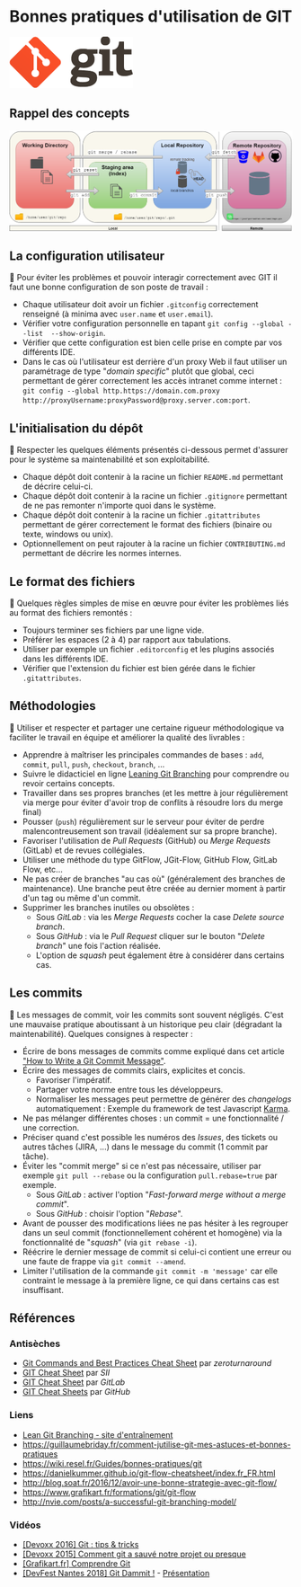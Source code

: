 # Bonnes pratiques d'utilisation de GIT

![logo](images/git_logo.png)

## Rappel des concepts

![concept](images/git_concepts_en.png)

## La configuration utilisateur

:pushpin: Pour éviter les problèmes et pouvoir interagir correctement avec GIT il faut une bonne configuration de son poste de travail :

* Chaque utilisateur doit avoir un fichier `.gitconfig` correctement renseigné (à minima avec `user.name` et `user.email`).
* Vérifier votre configuration personnelle en tapant `git config --global --list  --show-origin`.
* Vérifier que cette configuration est bien celle prise en compte par vos différents IDE.
* Dans le cas où l'utilisateur est derrière d'un proxy Web il faut utiliser un paramétrage de type "_domain specific_" plutôt que global, ceci permettant de gérer correctement les accès intranet comme internet : `git config --global http.https://domain.com.proxy http://proxyUsername:proxyPassword@proxy.server.com:port`.

## L'initialisation du dépôt

:pushpin: Respecter les quelques éléments présentés ci-dessous permet d'assurer pour le système sa maintenabilité et son exploitabilité.

* Chaque dépôt doit contenir à la racine un fichier `README.md` permettant de décrire celui-ci.
* Chaque dépôt doit contenir à la racine un fichier `.gitignore` permettant de ne pas remonter n'importe quoi dans le système.
* Chaque dépôt doit contenir à la racine un fichier `.gitattributes` permettant de gérer correctement le format des fichiers (binaire ou texte, windows ou unix).
* Optionnellement on peut rajouter à la racine un fichier `CONTRIBUTING.md` permettant de décrire les normes internes.

## Le format des fichiers

:pushpin: Quelques règles simples de mise en œuvre pour éviter les problèmes liés au format des fichiers remontés :

* Toujours terminer ses fichiers par une ligne vide.
* Préférer les espaces (2 à 4) par rapport aux tabulations.
* Utiliser par exemple un fichier `.editorconfig` et les plugins associés dans les différents IDE.
* Vérifier que l'extension du fichier est bien gérée dans le fichier `.gitattributes`.

## Méthodologies

:pushpin: Utiliser et respecter et partager une certaine rigueur méthodologique va faciliter le travail en équipe et améliorer la qualité des livrables :

* Apprendre à maîtriser les principales commandes de bases : `add`, `commit`, `pull`, `push`, `checkout`, `branch`, ...
* Suivre le didacticiel en ligne [Leaning Git Branching](https://learngitbranching.js.org/) pour comprendre ou revoir certains concepts.
* Travailler dans ses propres branches (et les mettre à jour régulièrement via merge pour éviter d'avoir trop de conflits à résoudre lors du merge final)
* Pousser (`push`) régulièrement sur le serveur pour éviter de perdre malencontreusement son travail (idéalement sur sa propre branche).
* Favoriser l'utilisation de _Pull Requests_ (GitHub) ou _Merge Requests_ (GitLab) et de revues collégiales.
* Utiliser une méthode du type GitFlow, JGit-Flow, GitHub Flow, GitLab Flow, etc...
* Ne pas créer de branches "au cas où" (généralement des branches de maintenance). Une branche peut être créée au dernier moment à partir d'un tag ou même d'un commit.
* Supprimer les branches inutiles ou obsolètes :
  * Sous _GitLab_ : via les _Merge Requests_ cocher la case _Delete source branch_.
  * Sous _GitHub_ : via le _Pull Request_ cliquer sur le bouton "_Delete branch_" une fois l'action réalisée.
  * L'option de _squash_ peut également être à considérer dans certains cas.

## Les commits

:pushpin: Les messages de commit, voir les commits sont souvent négligés. C'est une mauvaise pratique aboutissant à un historique peu clair (dégradant la maintenabilité). Quelques consignes à respecter :

* Écrire de bons messages de commits comme expliqué dans cet article ["How to Write a Git Commit Message"](https://chris.beams.io/posts/git-commit/).
* Écrire des messages de commits clairs, explicites et concis.
  * Favoriser l'impératif.
  * Partager votre norme entre tous les développeurs.
  * Normaliser les messages peut permettre de générer des _changelogs_ automatiquement : Exemple du framework de test Javascript [Karma](http://karma-runner.github.io/3.0/dev/git-commit-msg.html).
* Ne pas mélanger différentes choses : un commit = une fonctionnalité / une correction.
* Préciser quand c'est possible les numéros des _Issues_, des tickets ou autres tâches (JIRA, ...) dans le message du commit (1 commit par tâche).
* Éviter les "commit merge" si ce n'est pas nécessaire, utiliser par exemple `git pull --rebase` ou la configuration `pull.rebase=true` par exemple.
  * Sous _GitLab_ : activer l'option "_Fast-forward merge without a merge commit_".
  * Sous _GitHub_ : choisir l'option "_Rebase_".
* Avant de pousser des modifications liées ne pas hésiter à les regrouper dans un seul commit (fonctionnellement cohérent et homogène) via la fonctionnalité de "_squash_" (via `git rebase -i`).
* Réécrire le dernier message de commit si celui-ci contient une erreur ou une faute de frappe via `git commit --amend`.
* Limiter l'utilisation de la commande `git commit -m 'message'` car elle contraint le message à la première ligne, ce qui dans certains cas est insuffisant.

## Références

### Antisèches

* [Git Commands and Best Practices Cheat Sheet](https://zeroturnaround.com/rebellabs/git-commands-and-best-practices-cheat-sheet/) par _zeroturnaround_
* [GIT Cheat Sheet](https://groupe-sii.github.io/cheat-sheets/git/index.html) par _SII_
* [GIT Cheat Sheet](https://about.gitlab.com/images/press/git-cheat-sheet.pdf) par _GitLab_
* [GIT Cheat Sheets](https://github.github.com/training-kit/) par _GitHub_

### Liens

* [Lean Git Branching - site d'entraînement](https://pcottle.github.com/learnGitBranching/?demo)
* <https://guillaumebriday.fr/comment-jutilise-git-mes-astuces-et-bonnes-pratiques>
* <https://wiki.resel.fr/Guides/bonnes-pratiques/git>
* <https://danielkummer.github.io/git-flow-cheatsheet/index.fr_FR.html>
* <http://blog.soat.fr/2016/12/avoir-une-bonne-strategie-avec-git-flow/>
* <https://www.grafikart.fr/formations/git/git-flow>
* <http://nvie.com/posts/a-successful-git-branching-model/>

### Vidéos

* [[Devoxx 2016] Git : tips & tricks](https://www.youtube.com/watch?v=B5F1tU9dFOo)
* [[Devoxx 2015] Comment git a sauvé notre projet ou presque](https://www.youtube.com/watch?v=WVZKzFnfii4)
* [[Grafikart.fr] Comprendre Git](https://www.youtube.com/watch?v=D5QGiIM1j20)
* [[DevFest Nantes 2018] Git Dammit !](https://www.youtube.com/watch?v=Rnh5QK__pLA) - [Présentation](https://mghignet.github.io/git-dammit-talk/)
